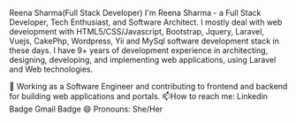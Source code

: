 Reena Sharma(Full Stack Developer)
I'm Reena Sharma - a Full Stack Developer, Tech Enthusiast, and Software Architect. I mostly deal with web development with HTML5/CSS/Javascript, Bootstrap, Jquery, Laravel, Vuejs, CakePhp, Wordpress, Yii and MySql
software development stack in these days. I have 9+ years of development experience in architecting, designing, developing, and implementing web applications, using Laravel and Web technologies.

🔭 Working as a Software Engineer and contributing to frontend and backend for building web applications and portals.
📫How to reach me: Linkedin Badge Gmail Badge
😄 Pronouns: She/Her

